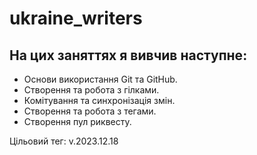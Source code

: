 # ukraine_writers
## На цих заняттях я вивчив наступне:

- Основи використання Git та GitHub.
- Створення та робота з гілками.
- Комітування та синхронізація змін.
- Створення та робота з тегами.
- Створення пул риквесту.

Цільовий тег: v.2023.12.18